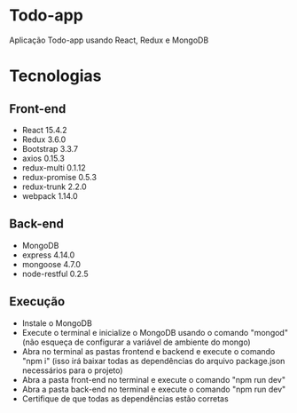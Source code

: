 # Todo-app
Aplicação Todo-app usando React, Redux e MongoDB

# Tecnologias
## Front-end
- React 15.4.2
- Redux 3.6.0
- Bootstrap 3.3.7
- axios 0.15.3
- redux-multi 0.1.12
- redux-promise 0.5.3
- redux-trunk 2.2.0
- webpack 1.14.0

## Back-end
- MongoDB
- express 4.14.0
- mongoose 4.7.0
- node-restful 0.2.5

## Execução
- Instale o MongoDB
- Execute o terminal e inicialize o MongoDB usando o comando "mongod" (não esqueça de configurar a variável de ambiente do mongo)
- Abra no terminal as pastas frontend e backend e execute o comando "npm i" (isso irá baixar todas as dependências do arquivo package.json necessários para o projeto)
- Abra a pasta front-end no terminal e execute o comando "npm run dev"
- Abra a pasta back-end no terminal e execute o comando "npm run dev"
- Certifique de que todas as dependências estão corretas
